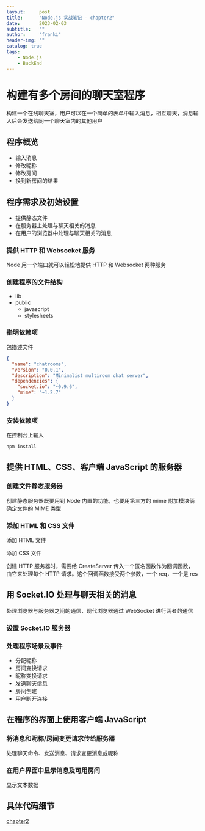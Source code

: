 ```yaml
---
layout:     post
title:      "Node.js 实战笔记 - chapter2"
date:       2023-02-03
subtitle:   ""
author:     "franki"
header-img: ""
catalog: true
tags:
    - Node.js
    - BackEnd
---
```


# 构建有多个房间的聊天室程序

构建一个在线聊天室，用户可以在一个简单的表单中输入消息，相互聊天，消息输入后会发送给同一个聊天室内的其他用户

## 程序概览

- 输入消息
- 修改昵称
- 修改房间
- 换到新房间的结果

## 程序需求及初始设置

- 提供静态文件
- 在服务器上处理与聊天相关的消息
- 在用户的浏览器中处理与聊天相关的消息

### 提供 HTTP 和 Websocket 服务

Node 用一个端口就可以轻松地提供 HTTP 和 Websocket 两种服务

### 创建程序的文件结构

- lib
- public
  - javascript
  - stylesheets

### 指明依赖项

包描述文件

```json
{
  "name": "chatrooms",
  "version": "0.0.1",
  "description": "Minimalist multiroom chat server",
  "dependencies": {
    "socket.io": "~0.9.6",
    "mime": "~1.2.7"
  }
}
```

### 安装依赖项

在控制台上输入

```bash
npm install
```

## 提供 HTML、CSS、客户端 JavaScript 的服务器

### 创建文件静态服务器

创建静态服务器既要用到 Node 内置的功能，也要用第三方的 mime 附加模块俩确定文件的 MIME 类型

### 添加 HTML 和 CSS 文件

添加 HTML 文件

添加 CSS 文件

创建 HTTP 服务器时，需要给 CreateServer 传入一个匿名函数作为回调函数，由它来处理每个 HTTP 请求。这个回调函数接受两个参数，一个 req，一个是 res

## 用 Socket.IO 处理与聊天相关的消息

处理浏览器与服务器之间的通信，现代浏览器通过 WebSocket 进行两者的通信

### 设置 Socket.IO 服务器

### 处理程序场景及事件

- 分配昵称
- 房间变换请求
- 昵称变换请求
- 发送聊天信息
- 房间创建
- 用户断开连接

## 在程序的界面上使用客户端 JavaScript

### 将消息和昵称/房间变更请求传给服务器

处理聊天命令、发送消息、请求变更消息或昵称

### 在用户界面中显示消息及可用房间

显示文本数据

## 具体代码细节

[chapter2](https://github.com/NikFranki/node-in-action/tree/master/chapter2)
